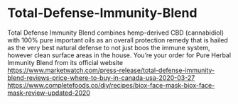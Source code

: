 # Total-Defense-Immunity-Blend
Total Defense Immunity Blend combines hemp-derived CBD (cannabidiol) with 100% pure important oils as an overall protection remedy that is hailed as the very best natural defense to not just boos the immune system, however clean surface areas in the house. You’re your order for Pure Herbal Immunity Blend from its official website https://www.marketwatch.com/press-release/total-defense-immunity-blend-reviews-price-where-to-buy-in-canada-usa-2020-03-27 https://www.completefoods.co/diy/recipes/biox-face-mask-biox-face-mask-review-updated-2020
